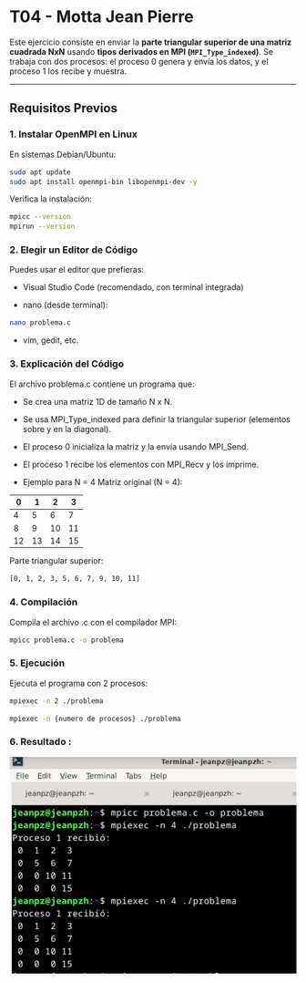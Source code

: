 # T04 - Motta Jean Pierre

Este ejercicio consiste en enviar la **parte triangular superior de una matriz cuadrada NxN** usando **tipos derivados en MPI (`MPI_Type_indexed`)**. Se trabaja con dos procesos: el proceso 0 genera y envía los datos, y el proceso 1 los recibe y muestra.

---

## Requisitos Previos

### 1. Instalar OpenMPI en Linux

En sistemas Debian/Ubuntu:
```bash
sudo apt update
sudo apt install openmpi-bin libopenmpi-dev -y
```	
Verifica la instalación:

```bash
mpicc --version
mpirun --version
```

### 2. Elegir un Editor de Código
Puedes usar el editor que prefieras:

- Visual Studio Code (recomendado, con terminal integrada)

- nano (desde terminal):

```bash
nano problema.c
```
- vim, gedit, etc.

### 3. Explicación del Código
El archivo problema.c contiene un programa que:

- Se crea una matriz 1D de tamaño N x N.

- Se usa MPI_Type_indexed para definir la triangular superior (elementos sobre y en la diagonal).

- El proceso 0 inicializa la matriz y la envía usando MPI_Send.

- El proceso 1 recibe los elementos con MPI_Recv y los imprime.

- Ejemplo para N = 4
Matriz original (N = 4):

|  0 |  1 |  2 |  3 |
|----|----|----|----|
|  4 |  5 |  6 |  7 |
|  8 |  9 | 10 | 11 |
| 12 | 13 | 14 | 15 |

Parte triangular superior:

```bash
[0, 1, 2, 3, 5, 6, 7, 9, 10, 11]
```
### 4. Compilación
Compila el archivo .c con el compilador MPI:

```bash
mpicc problema.c -o problema
```
### 5. Ejecución
Ejecuta el programa con 2 procesos:

```bash
mpiexec -n 2 ./problema
```
```bash
mpiexec -n {numero de procesos} ./problema
```
### 6. Resultado : 
![Solución en bash](images/1.png)